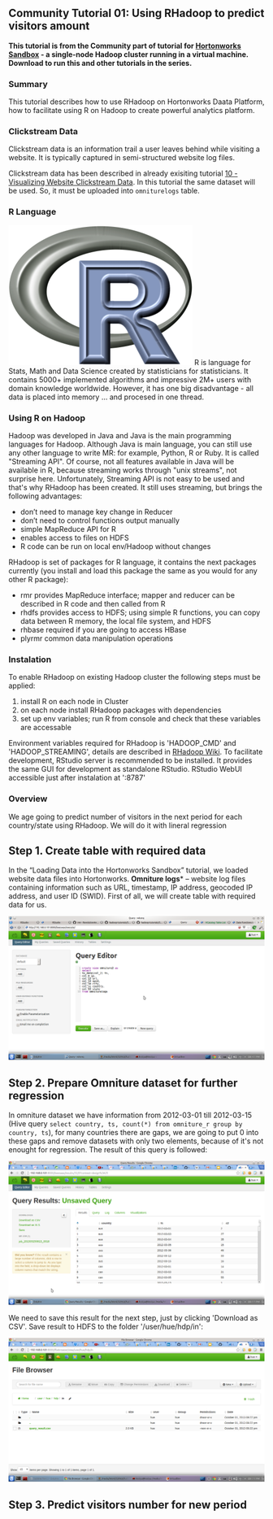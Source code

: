 ## Community Tutorial 01: Using RHadoop to predict visitors amount

**This tutorial is from the Community part of tutorial for [Hortonworks Sandbox](http://hortonworks.com/products/sandbox) - a single-node Hadoop cluster running in a virtual machine. Download to run this and other tutorials in the series.** 

### Summary

This tutorial describes how to use RHadoop on Hortonworks Daata Platform, how to facilitate using R on Hadoop to create powerful analytics platform.  

### Clickstream Data

Clickstream data is an information trail a user leaves behind while
visiting a website. It is typically captured in semi-structured website
log files.

Clickstream data has been described in already exisiting tutorial [10 - Visualizing Website Clickstream Data](../Sandbox/T10_Visualizing_Website_Clickstream_Data.md). In this tutorial the same dataset will be used. So, it must be uploaded into `omniturelogs` table.  


### R Language

[![](./images/tutorial-01/Rlogo.png?raw=true)](./images/tutorial-01/Rlogo.png?raw=true)
R is language for Stats, Math and Data Science created by statisticians for statisticians. It contains 5000+ implemented algorithms and 
impressive 2M+ users with domain knowledge worldwide. However, it has one big disadvantage - all data is placed into memory ... and procesed in one thread.  

### Using R on Hadoop

Hadoop was developed in Java and Java is the main programming languages for Hadoop. Although Java is main language, you can still use any other language to write MR: for example, Python, R or Ruby. It is called "Streaming API". Of course, not all features available in Java will be available in R, because streaming works through "unix streams", not surprise here. Unfortunately, Streaming API is not easy to be used and that's why RHadoop has been created. It still uses streaming, but brings the following advantages:
* don’t need to manage key change in Reducer
* don’t need to control functions output manually
* simple MapReduce API for R
* enables access to files on HDFS 
* R code can be run on local env/Hadoop without changes  

RHadoop is set of packages for R language, it contains the next packages currently (you install and load this package the same as you would for any other R package):
* rmr provides MapReduce interface; mapper and reducer can be described in R code and then called from R
* rhdfs provides access to HDFS; using simple R functions, you can copy data between R memory, the local file system, and HDFS
* rhbase required if you are going to access HBase  
* plyrmr common data manipulation operations  


### Instalation

To enable RHadoop on existing Hadoop cluster the following steps must be applied:
1. install R on each node in Cluster
2. on each node install RHadoop packages with dependencies
3. set up env variables; run R from console and check that these variables are accessable  
				

Environment variables required for RHadoop is 'HADOOP_CMD' and 'HADOOP_STREAMING', details are described in [RHadoop Wiki](https://github.com/RevolutionAnalytics/RHadoop/wiki/rmr). To facilitate development, RStudio server is recommended to be installed. It provides the same GUI for development as standalone RStudio. RStudio WebUI accessible just after instalation at '<host>:8787'  

### Overview

We age going to predict number of visitors in the next period for each country/state using RHadoop. We will do it with lineral regression

## Step 1. Create table with required data  

In the “Loading Data into the Hortonworks Sandbox” tutorial, we loaded website data files into Hortonworks. **Omniture logs*** – website log files containing information such as URL, timestamp, IP address, geocoded IP address, and user ID (SWID). First of all, we will create table with required data for us.  

[![](./images/tutorial-01/Omniture-hive.png?raw=true)](./images/tutorial-01/Omniture-hive.png?raw=true)  

## Step 2. Prepare Omniture dataset for further regression  

In omniture dataset we have information from 2012-03-01 till 2012-03-15 (Hive query `select country, ts, count(*) from omniture_r group by country, ts`), for many countries there are gaps, we are going to put 0 into these gaps and remove datasets with only two elements, because of it's not enought for regression. The result of this query is followed:  

[![](./images/tutorial-01/Omniture-hive-res.png?raw=true)](./images/tutorial-01/Omniture-hive-res.png?raw=true)  

We need to save this result for the next step, just by clicking 'Download as CSV'. Save result to HDFS to the folder '/user/hue/hdp/in':  

[![](./images/tutorial-01/Omniture-hdfs-in.png?raw=true)](./images/tutorial-01/Omniture-hdfs-in.png?raw=true)  


## Step 3. Predict visitors number for new period  


